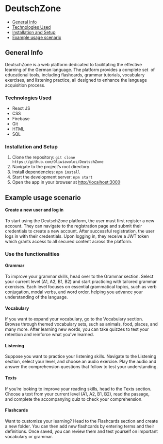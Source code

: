 # DeutschZone
- [General Info](#general-info)
- [Technologies Used](#technologies-used)
- [Installation and Setup](#installation-and-setup)
- [Example usage scenario](#example-usage-scenario)

## General Info
DeutschZone is a web platform dedicated to facilitating the effective learning of the German language. The platform provides a complete set  of educational tools, including flashcards, grammar tutorials, vocabulary exercises, and listening practice, all designed to enhance the language acquisition process. 

### Technologies Used
* React JS
* CSS
* Firebase
* Git  
* HTML
* SQL

### Installation and Setup
1. Clone the repository: `git clone https://github.com/Oliwiawolos/DeutschZone`
2. Navigate to the project’s root directory
3. Install dependencies: `npm install`
4. Start the development server: `npm start`
5. Open the app in your browser at [http://localhost:3000](http://localhost:3000)

## Example usage scenario
#### Create a new user and log in
To start using the DeutschZone platform, the user must first register a new account. They can navigate to the registration page and submit their credentials to create a new account.
After successful registration, the user logs in with their credentials. Upon logging in, they receive a JWT token which grants access to all secured content across the platform.

### Use the functionalities
#### Grammar
To improve your grammar skills, head over to the Grammar section. Select your current level (A1, A2, B1, B2) and start practicing with tailored grammar exercises.
Each level focuses on essential grammatical topics, such as verb conjugation, modal verbs, and word order, helping you advance your understanding of the language.

#### Vocabulary
If you want to expand your vocabulary, go to the Vocabulary section. Browse through themed vocabulary sets, such as animals, food, places, and many more.
After learning new words, you can take quizzes to test your retention and reinforce what you've learned.

#### Listening
Suppose you want to practice your listening skills. Navigate to the Listening section, select your level, and choose an audio exercise.
Play the audio and answer the comprehension questions that follow to test your understanding.

#### Texts
If you’re looking to improve your reading skills, head to the Texts section. Choose a text from your current level (A1, A2, B1, B2), read the passage, and complete the accompanying quiz to check your comprehension.

#### Flashcards
Want to customize your learning? Head to the Flashcards section and create a new folder.
You can then add new flashcards by entering terms and their definitions. Once saved, you can review them and test yourself on important vocabulary or grammar.
